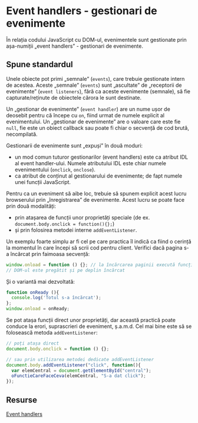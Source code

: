# Event handlers - gestionari de evenimente

În relația codului JavaScript cu DOM-ul, evenimentele sunt gestionate prin așa-numiții „event handlers” - gestionari de evenimente.

## Spune standardul

Unele obiecte pot primi „semnale” (`events`), care trebuie gestionate intern de acestea. Aceste „semnale” (`events`) sunt „ascultate” de „receptorii de evenimente” (`event listeners`), fără ca aceste evenimente (semnale), să fie capturate/reținute de obiectele cărora le sunt destinate.

Un „gestionar de evenimente” (`event handler`) are un nume ușor de deosebit pentru că începe cu `on`, fiind urmat de numele explicit al evenimentului. Un „gestionar de evenimente” are o valoare care este fie `null`, fie este un obiect callback sau poate fi chiar o secvență de cod brută, necompilată.

Gestionarii de evenimente sunt „expuși” în două moduri:
- un mod comun tuturor gestionarilor (event handlers) este ca atribut IDL al event handler-ului. Numele atributului IDL este chiar numele evenimentului (`onclick`, `onclose`).
- ca atribut de conținut al gestionarului de evenimente; de fapt numele unei funcții JavaScript.

Pentru ca un eveniment să aibe loc, trebuie să spunem explicit acest lucru browserului prin „înregistrarea” de evenimente. Acest lucru se poate face prin două modalități:
- prin atașarea de funcții unor proprietăți speciale (de ex. `document.body.onclick = function(){};`)
- și prin folosirea metodei interne `addEventListener`.

Un exemplu foarte simplu ar fi cel pe care practica îl indică ca fiind o cerință la momentul în care începi să scrii cod pentru client. Verifici dacă pagina s-a încărcat prin faimoasa secvență:

```javascript
window.onload = function () {}; // la încărcarea paginii execută funcția
// DOM-ul este pregătit și pe deplin încărcat
```
Și o variantă mai dezvoltată:

```javascript
function onReady (){
  console.log('Totul s-a încărcat');
};
window.onload = onReady;
```

Se pot atașa funcții direct unor proprietăți, dar această practică poate conduce la erori, suprascrieri de eveniment, ș.a.m.d. Cel mai bine este să se folosească metoda `addEventListener`:

```javascript
// poți atașa direct
document.body.onclick = function () {};

// sau prin utilizarea metodei dedicate addEventListener
document.body.addEventListener("click", function(){
  var elemCentral = document.getElementById("central");
  oFunctieCareFaceCeva(elemCentral, "S-a dat click");
});
```

## Resurse

[Event handlers](https://html.spec.whatwg.org/multipage/webappapis.html#event-handlers)
